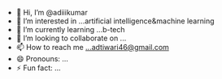 - 👋 Hi, I’m @adiiikumar
- 👀 I’m interested in ...artificial intelligence&machine learning
- 🌱 I’m currently learning ...b-tech
- 💞️ I’m looking to collaborate on ...
- 📫 How to reach me ...adtiwari46@gmail.com
- 😄 Pronouns: ...
- ⚡ Fun fact: ...

<!---
adiiikumar/adiiikumar is a ✨ special ✨ repository because its `README.md` (this file) appears on your GitHub profile.
You can click the Preview link to take a look at your changes.
--->
